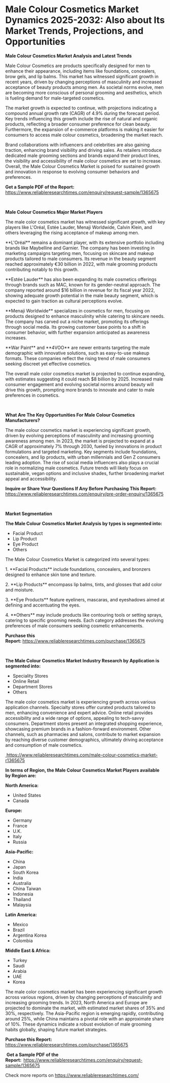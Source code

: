<p><h1>Male Colour Cosmetics Market Dynamics 2025-2032: Also about Its Market Trends, Projections, and Opportunities</h1></p><p><strong>Male Colour Cosmetics Market Analysis and Latest Trends</strong></p>
<p><p>Male Colour Cosmetics are products specifically designed for men to enhance their appearance, including items like foundations, concealers, brow gels, and lip balms. This market has witnessed significant growth in recent years, driven by changing perceptions of masculinity and increased acceptance of beauty products among men. As societal norms evolve, men are becoming more conscious of personal grooming and aesthetics, which is fueling demand for male-targeted cosmetics.</p><p>The market growth is expected to continue, with projections indicating a compound annual growth rate (CAGR) of 4.9% during the forecast period. Key trends influencing this growth include the rise of natural and organic products, reflecting a broader consumer preference for clean beauty. Furthermore, the expansion of e-commerce platforms is making it easier for consumers to access male colour cosmetics, broadening the market reach.</p><p>Brand collaborations with influencers and celebrities are also gaining traction, enhancing brand visibility and driving sales. As retailers introduce dedicated male grooming sections and brands expand their product lines, the visibility and accessibility of male colour cosmetics are set to increase. Overall, the Male Colour Cosmetics Market is poised for sustained growth and innovation in response to evolving consumer behaviors and preferences.</p></p>
<p><strong>Get a Sample PDF of the Report:&nbsp;</strong> <a href="https://www.reliableresearchtimes.com/enquiry/request-sample/1365675?utm_campaign=2196&utm_medium=2&utm_source=Github&utm_content=ia&utm_term=22032025&utm_id=male-colour-cosmetics">https://www.reliableresearchtimes.com/enquiry/request-sample/1365675</a></p>
<p>&nbsp;</p>
<p><strong>Male Colour Cosmetics Major Market Players</strong></p>
<p><p>The male color cosmetics market has witnessed significant growth, with key players like L'Oréal, Estée Lauder, Menaji Worldwide, Calvin Klein, and others leveraging the rising acceptance of makeup among men.</p><p>**L'Oréal** remains a dominant player, with its extensive portfolio including brands like Maybelline and Garnier. The company has been investing in marketing campaigns targeting men, focusing on skincare and makeup products tailored to male consumers. Its revenue in the beauty segment reached approximately €30 billion in 2022, with male grooming products contributing notably to this growth.</p><p>**Estée Lauder** has also been expanding its male cosmetics offerings through brands such as MAC, known for its gender-neutral approach. The company reported around $16 billion in revenue for its fiscal year 2022, showing adequate growth potential in the male beauty segment, which is expected to gain traction as cultural perceptions evolve.</p><p>**Menaji Worldwide** specializes in cosmetics for men, focusing on products designed to enhance masculinity while catering to skincare needs. The company has carved out a niche market, promoting its offerings through social media. Its growing customer base points to a shift in consumer behavior, with further expansion anticipated as awareness increases.</p><p>**War Paint** and **4VOO** are newer entrants targeting the male demographic with innovative solutions, such as easy-to-use makeup formats. These companies reflect the rising trend of male consumers seeking discreet yet effective cosmetics.</p><p>The overall male color cosmetics market is projected to continue expanding, with estimates suggesting it could reach $8 billion by 2025. Increased male consumer engagement and evolving societal norms around beauty will drive this growth, prompting more brands to innovate and cater to male preferences in cosmetics.</p></p>
<p>&nbsp;</p>
<p><strong>What Are The Key Opportunities For Male Colour Cosmetics Manufacturers?</strong></p>
<p><p>The male colour cosmetics market is experiencing significant growth, driven by evolving perceptions of masculinity and increasing grooming awareness among men. In 2023, the market is projected to expand at a CAGR of approximately 7% through 2030, fueled by innovations in product formulations and targeted marketing. Key segments include foundations, concealers, and lip products, with urban millennials and Gen Z consumers leading adoption. The rise of social media influencers also plays a crucial role in normalizing male cosmetics. Future trends will likely focus on sustainable, vegan options and inclusive shades, further broadening market appeal and accessibility.</p></p>
<p><strong>Inquire or Share Your Questions If Any Before Purchasing This Report:</strong> <a href="https://www.reliableresearchtimes.com/enquiry/pre-order-enquiry/1365675?utm_campaign=2196&utm_medium=2&utm_source=Github&utm_content=ia&utm_term=22032025&utm_id=male-colour-cosmetics">https://www.reliableresearchtimes.com/enquiry/pre-order-enquiry/1365675</a></p>
<p>&nbsp;</p>
<p><strong>Market Segmentation</strong></p>
<p><strong>The Male Colour Cosmetics Market Analysis by types is segmented into:</strong></p>
<p><ul><li>Facial Product</li><li>Lip Product</li><li>Eye Product</li><li>Others</li></ul></p>
<p><p>The Male Colour Cosmetics Market is categorized into several types: </p><p>1. **Facial Products** include foundations, concealers, and bronzers designed to enhance skin tone and texture. </p><p>2. **Lip Products** encompass lip balms, tints, and glosses that add color and moisture. </p><p>3. **Eye Products** feature eyeliners, mascaras, and eyeshadows aimed at defining and accentuating the eyes. </p><p>4. **Others** may include products like contouring tools or setting sprays, catering to specific grooming needs. Each category addresses the evolving preferences of male consumers seeking cosmetic enhancements.</p></p>
<p><strong>Purchase this Report:&nbsp;</strong><a href="https://www.reliableresearchtimes.com/purchase/1365675?utm_campaign=2196&utm_medium=2&utm_source=Github&utm_content=ia&utm_term=22032025&utm_id=male-colour-cosmetics">https://www.reliableresearchtimes.com/purchase/1365675</a></p>
<p>&nbsp;</p>
<p><strong>The Male Colour Cosmetics Market Industry Research by Application is segmented into:</strong></p>
<p><ul><li>Speciality Stores</li><li>Online Retail</li><li>Department Stores</li><li>Others</li></ul></p>
<p><p>The male color cosmetics market is experiencing growth across various application channels. Specialty stores offer curated products tailored to men, enhancing convenience and expert advice. Online retail provides accessibility and a wide range of options, appealing to tech-savvy consumers. Department stores present an integrated shopping experience, showcasing premium brands in a fashion-forward environment. Other channels, such as pharmacies and salons, contribute to market expansion by reaching diverse customer demographics, ultimately driving acceptance and consumption of male cosmetics.</p></p>
<p><a href="https://www.reliableresearchtimes.com/male-colour-cosmetics-market-r1365675?utm_campaign=2196&utm_medium=2&utm_source=Github&utm_content=ia&utm_term=22032025&utm_id=male-colour-cosmetics">&nbsp;https://www.reliableresearchtimes.com/male-colour-cosmetics-market-r1365675</a></p>
<p><strong>In terms of Region, the Male Colour Cosmetics Market Players available by Region are:</strong></p>
<p>
    <p> <strong> North America: </strong>
        <ul>
            <li>United States</li>
            <li>Canada</li>
        </ul>
        </p> 
    <p> <strong> Europe: </strong>
        <ul>
            <li>Germany</li>
            <li>France</li>
            <li>U.K.</li>
            <li>Italy</li>
            <li>Russia</li>
        </ul>
        </p> 
    <p> <strong> Asia-Pacific: </strong>
        <ul>
            <li>China</li>
            <li>Japan</li>
            <li>South Korea</li>
            <li>India</li>
            <li>Australia</li>
            <li>China Taiwan</li>
            <li>Indonesia</li>
            <li>Thailand</li>
            <li>Malaysia</li>
        </ul>
        </p> 
    <p> <strong> Latin America: </strong>
        <ul>
            <li>Mexico</li>
            <li>Brazil</li>
            <li>Argentina Korea</li>
            <li>Colombia</li>
        </ul>
        </p> 
    <p> <strong> Middle East & Africa: </strong>
        <ul>
            <li>Turkey</li>
            <li>Saudi</li>
            <li>Arabia</li>
            <li>UAE</li>
            <li>Korea</li>
        </ul>
    </p>
    </p>
<p><p>The male color cosmetics market has been experiencing significant growth across various regions, driven by changing perceptions of masculinity and increasing grooming trends. In 2023, North America and Europe are projected to dominate the market, with estimated market shares of 35% and 30%, respectively. The Asia-Pacific region is emerging rapidly, contributing around 25%, while China maintains a pivotal role with an approximate share of 10%. These dynamics indicate a robust evolution of male grooming habits globally, shaping future market strategies.</p></p>
<p><strong>Purchase this Report: </strong><a href="https://www.reliableresearchtimes.com/purchase/1365675?utm_campaign=2196&utm_medium=2&utm_source=Github&utm_content=ia&utm_term=22032025&utm_id=male-colour-cosmetics">https://www.reliableresearchtimes.com/purchase/1365675</a></p>
<p>&nbsp;<strong>Get a Sample PDF of the Report:&nbsp;&nbsp;</strong><a href="https://www.reliableresearchtimes.com/enquiry/request-sample/1365675?utm_campaign=2196&utm_medium=2&utm_source=Github&utm_content=ia&utm_term=22032025&utm_id=male-colour-cosmetics">https://www.reliableresearchtimes.com/enquiry/request-sample/1365675</a></p>
<p><strong></strong></p>
<p>Check more reports on <a href="https://www.reliableresearchtimes.com/?utm_campaign=2196&utm_medium=2&utm_source=Github&utm_content=ia&utm_term=22032025&utm_id=male-colour-cosmetics">https://www.reliableresearchtimes.com/</a></p>